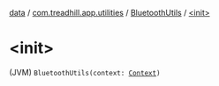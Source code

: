 [data](../../index.md) / [com.treadhill.app.utilities](../index.md) / [BluetoothUtils](index.md) / [&lt;init&gt;](./-init-.md)

# &lt;init&gt;

(JVM) `BluetoothUtils(context: `[`Context`](https://developer.android.com/reference/android/content/Context.html)`)`